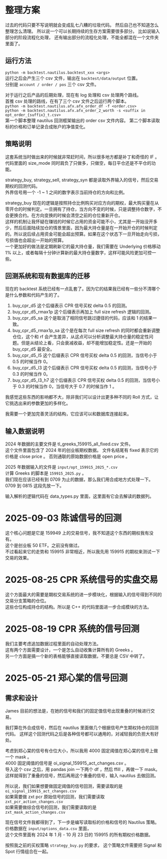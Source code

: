 # 整理方案
过去的代码只要不写说明就会变成乱七八糟的垃圾代码。
然后自己也不知道怎么整理怎么清理。
所以说一个可以长期持续的生存方案需要很多部分。
比如说输入部分的阶段流程化处理，
还有输出部分的流程化处理，不能全都混在一个文件夹里面了。

## 运行方法
`python -m backtest.nautilus.backtest_xxx <args>`  
运行之后会产生三个 csv 文件，输出在 `backtest/data/output` 位置。  
分别是 `account / order / pos` 三个 csv 文件。  

对于运行之后产品的后期处理，现在有 log 处理和 csv 处理两个路线。  
首推 csv 处理的路线，在有了三个 csv 文件之后运行两个脚本。  
`python -m backtest.nautilus.afx.afx_order_df -f <order.csv>`  
`python -m backtest.nautilus.afx.afx_order_2_worth -s <suffix in opt_order_{suffix}_t.csv>`  
第一个脚本整理 nautilus 回测框架输出的 order csv 文件内容。
第二个脚本读取标的价格和订单记录合成账户的净值变化。  

## 策略说明
这套系统当时做出来的时候就非常赶时间，所以很多地方都是补丁和奇怪的 IF 。
代码里面的 size_mode 同时肩负了只做多，只做空，每日平仓还是不平仓的功能。  

strategy_buy, strategy_sell, strategy_syn 都是读取外界输入的信号，然后交易期权的回测代码。  
外界信号用一个 -1 ~ 1 之间的数字表示当前持仓的方向和比例。  

strategy_buy 现在的逻辑是按照持仓比例购买对应方向的期权，最大购买量在从零开仓的时候判定。一旦拥有了持仓，当方向不变的时候，只是调整持仓数字，不会更换合约。在方向变换的时候会清空之前的仓位重新开仓。  
这样的机制让我怀疑在赚钱的时候它占用的资金可能不小，尤其是一开始没开多少，然后后面陆续加仓的情景里面，因为最大持仓量是在一开始开仓的时候判定的。所以说后续占用资金可能会超出预算。如果在这个状态下一旦开始走向亏损，亏损值也会超出一开始的预算。  
一个更加好的做法是定期刷新它的最大持仓量，我们需要在 Underlying 价格移动 1% 以上，或者每隔十分钟计算新的最大持仓量数字，这样可能风险更加可控一些。

## 回测系统和现有数据库的迁移
现在的 backtest 系统已经有一点乱套了。因为它的结果我已经有一些分不清哪个是什么参数和代码产生的了。  
1. buy_cpr_d5   这个后缀表示 CPR 信号买权 delta 0.5 的回测。  
2. buy_cpr_d5_rmax1p 这个后缀表示再加上 full size refresh 逻辑的回测。  
3. buy_cpr_d5_sa 这个是取消了相同信号跳过捷径的代码，应该和 1 的结果一致。  
4. buy_cpr_d5_rmax1p_sa 这个是在每次 full size refresh 的同时都会重新调整仓位，这个和 rf 会产生差异，从这点可以分析调整最大持仓量的稳定性问题。但是从结论上看，只会衰减收益，却不能增加稳定性。还是一开始的 buy_cpr_d5 最安全。  
5. buy_cpr_d5_l5   这个后缀表示 CPR 信号买权 delta 0.5 的回测，当信号小于 0.5 的时候当作 0。  
6. buy_cpr_d5_l3   这个后缀表示 CPR 信号买权 delta 0.5 的回测，当信号小于 0.3 的时候当作 0。  
7. buy_cpr_d5_l3_h7   这个后缀表示 CPR 信号买权 delta 0.5 的回测，当信号小于 0.3 的时候当作 0，当信号大于 0.7 的时候当作 1 。  

我感觉这些东西的影响都不大，除非我们可以设计出更多种不同的 Roll 方式，让它挑选出来的参数更加的多样化。

我需要一个更加完善灵活的结构，它应该可以和数据库连接起来。  

## 输入数据说明
2024 年数据的主要文件是 tl_greeks_159915_all_fixed.csv 文件。  
这个文件里面包含了 2024 年的创业板期权数据。
文件名结尾有 fixed 表示它的价格是 close price 。
否则通联的原始数据价格是 open price 。  

2025 年数据输入的文件是 `input/opt_159915_2025_*.csv`  
计算 Greeks 的脚本是 `159915_2025.py` 。  
我们现在应该已经有到 0709 为止的数据，那么我们用合成地方式处理一下。  
0709 到 0815 这段先放一下。


输入解析的逻辑代码在 data_types.py 里面，这里面有它会去解读的数据列。

# 2025-09-03 陈诚信号的回测  
这个核心问题是它是 159949 上的交易信号，我不知道这个东西的期权我有没有。  
这个是创业板 50 ETF。之前没有做过。  
不过看起来它的走势和 159915 非常相近，所以我先用 159915 的期权来测试一下交易的效果。  


# 2025-08-25 CPR 系统信号的实盘交易  
这个方面最大的需要是期权交易系统的进一步模块化，根据输入的信号得到不同的交易分支策略的仓位。  
这些仓位构成持仓的结构。所以是 C++ 的代码里面进一步合成模块的方法。  


# 2025-08-19 CPR 系统的信号回测
我们主要考虑追加数据过程里面的自动处理方法。  
这有两个方面需要设计，一个是怎么自动收集计算所有的 Greeks 。  
另一个方面是搞一个新的表格能够直接读取数据，不要总是 CSV 中转了。  



# 2025-05-21 郑心棠的信号回测

## 需求和设计
James 目前的想法是，在她的信号和我们的固定值信号出现重叠的时候进行交易。

我打算在外合成信号，然后在 nautilus 里面做几个根据信号产生期权持仓的回测代码。
这样这个回测代码之后是各种信号都可以通用的，对减轻我的负担大有好处。

考虑到郑心棠的信号有仓位大小，所以我用 4000 固定阈值在郑心棠的信号上做一个 mask 。  
4000 固定阈值的信号是 oi_signal_159915_act_changes.csv 。  
导入这个 csv 之后，用 pandas join 一下两个 df ，然后 ffill ，再做一下 mask。  
这样就得到了重叠的信号，然后再用这个重叠的信号，输入 nautilus 去做回测。

所以说，我们如果想要做固定阈值的信号回测，需要读取的是  
`oi_signal_159915_act_changes.csv`  
如果需要做 zxt pcr 原始信号的回测，我们需要读取  
`zxt_pcr_action_changes.csv`  
如果需要做综合信号的回测，我们需要读取的是  
`zxt_mask_action_changes.csv`

现在信号文件我都得到了，下一步是编写读取标的价格和信号的 Nautilus 策略。
价格数据在 `input/options_data.csv` 里面，  
这个文件里面有 2024 年 1 月 - 10 月 23 日的 159915 的所有期权价格数据。

按照我之前的买权策略 `strategy_buy.py` 的要求，
这个策略文件需要把 Signal 和 Spot 行情组合在一起。

